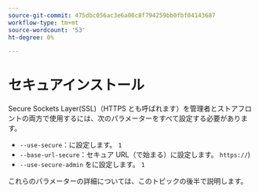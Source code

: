 ```yaml
---
source-git-commit: 475dbc056ac3e6a00c8f794259bb0fbf04143687
workflow-type: tm+mt
source-wordcount: '53'
ht-degree: 0%

---
```

# セキュアインストール

Secure Sockets Layer(SSL)（HTTPS とも呼ばれます）を管理者とストアフロントの両方で使用するには、次のパラメーターをすべて設定する必要があります。

* `--use-secure`：に設定します。 `1`
* `--base-url-secure`：セキュア URL（で始まる）に設定します。 `https://`)
* `--use-secure-admin` をに設定します。 `1`

これらのパラメーターの詳細については、このトピックの後半で説明します。
